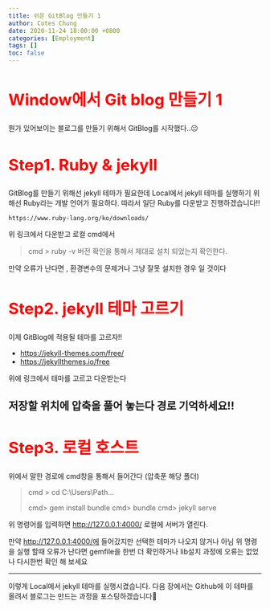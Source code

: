 ```yaml
---
title: 쉬운 GitBlog 만들기 1
author: Cotes Chung
date: 2020-11-24 18:00:00 +0800
categories: [Employment]
tags: []
toc: false
---
```


<span style="color:red"><h2>Window에서 Git blog 만들기 1 </h2></span>
----------
뭔가 있어보이는 블로그를 만들기 위해서 GitBlog를 시작했다..😐


<span style="color:red"><h2> Step1.  Ruby & jekyll </h2></span>
----------
GitBlog를 만들기 위해선 jekyll 테마가 필요한데 
Local에서 jekyll 테마를 실행하기 위해선 Ruby라는 개발 언어가 필요하다.
따라서 일단 Ruby를 다운받고 진행하겠습니다!! 

    https://www.ruby-lang.org/ko/downloads/
   위 링크에서 다운받고 로컬 cmd에서 
  

> cmd > ruby -v 
> 버전 확인을 통해서 제대로 설치 되었는지 확인한다.

만약 오류가 난다면 , 환경변수의 문제거나 그냥 잘못 설치한 경우 일 것이다

<span style="color:red"><h2>Step2. jekyll 테마 고르기 </h2></span>
----------
이제 GitBlog에 적용될 테마를 고르자!! 

 -  https://jekyll-themes.com/free/
 -  https://jekyllthemes.io/free
 
위에 링크에서 테마를 고르고 다운받는다

저장할 위치에 압축을 풀어 놓는다 **경로 기억하세요!!**
<span style="color:red"><h2>Step3.  로컬 호스트</h2></span>
----------
위에서 말한 경로에 cmd창을 통해서 들어간다 (압축푼 해당 폴더)

> cmd > cd  C:\Users\Path...
> 
> cmd> gem install bundle
> cmd> bundle
> cmd> jekyll serve

위 명령어를 입력하면 http://127.0.0.1:4000/ 로컬에 서버가 열린다.

만약 http://127.0.0.1:4000/에 들어갔지만 선택한 테마가 나오지 않거나 아님 위 명령을 실행 할때 오류가 난다면
gemfile을 한번 더 확인하거나 lib설치 과정에 오류는 없었나 다시한번 확인 해 보세요

----------

이렇게 Local에서 jekyll 테마를 실행시켰습니다.
다음 장에서는 Github에 이 테마를 올려서 블로그는 만드는 과정을 포스팅하겠습니다🤝
